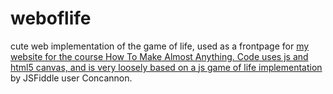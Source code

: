 # weboflife
cute web implementation of the game of life, used as a frontpage for <a href="http://fab.cba.mit.edu/classes/863.17/CBA/people/agnes/index.html">
my website for the course How To Make Almost Anything. Code uses js and html5 canvas, and is very loosely based on 
a <a href="https://jsfiddle.net/concannon/sy9py6qa/">js game of life implementation</a> by JSFiddle user Concannon.
